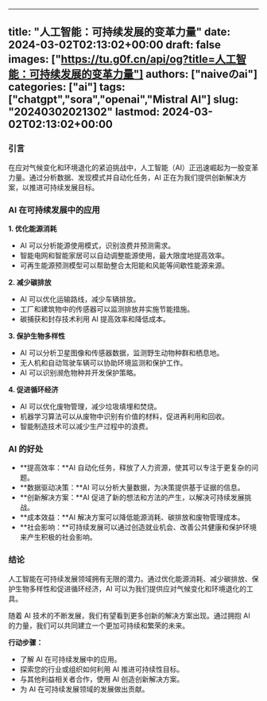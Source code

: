 
---
title: "人工智能：可持续发展的变革力量"
date: 2024-03-02T02:13:02+00:00
draft: false
images: ["https://tu.g0f.cn/api/og?title=人工智能：可持续发展的变革力量"]
authors: ["naiveのai"]
categories: ["ai"]
tags: ["chatgpt","sora","openai","Mistral AI"]
slug: "20240302021302"
lastmod: 2024-03-02T02:13:02+00:00
---
### 引言

在应对气候变化和环境退化的紧迫挑战中，人工智能（AI）正迅速崛起为一股变革力量。通过分析数据、发现模式并自动化任务，AI 正在为我们提供创新解决方案，以推进可持续发展目标。

### AI 在可持续发展中的应用

**1. 优化能源消耗**

* AI 可以分析能源使用模式，识别浪费并预测需求。
* 智能电网和智能家居可以自动调整能源使用，最大限度地提高效率。
* 可再生能源预测模型可以帮助整合太阳能和风能等间歇性能源来源。

**2. 减少碳排放**

* AI 可以优化运输路线，减少车辆排放。
* 工厂和建筑物中的传感器可以监测排放并实施节能措施。
* 碳捕获和封存技术利用 AI 提高效率和降低成本。

**3. 保护生物多样性**

* AI 可以分析卫星图像和传感器数据，监测野生动物种群和栖息地。
* 无人机和自动驾驶车辆可以协助环境监测和保护工作。
* AI 可以识别濒危物种并开发保护策略。

**4. 促进循环经济**

* AI 可以优化废物管理，减少垃圾填埋和焚烧。
* 机器学习算法可以从废物中识别有价值的材料，促进再利用和回收。
* 智能制造技术可以减少生产过程中的浪费。

### AI 的好处

* **提高效率：**AI 自动化任务，释放了人力资源，使其可以专注于更复杂的问题。
* **数据驱动决策：**AI 可以分析大量数据，为决策提供基于证据的信息。
* **创新解决方案：**AI 促进了新的想法和方法的产生，以解决可持续发展挑战。
* **成本效益：**AI 解决方案可以降低能源消耗、碳排放和废物管理成本。
* **社会影响：**可持续发展可以通过创造就业机会、改善公共健康和保护环境来产生积极的社会影响。

### 结论

人工智能在可持续发展领域拥有无限的潜力。通过优化能源消耗、减少碳排放、保护生物多样性和促进循环经济，AI 可以为我们提供应对气候变化和环境退化的工具。

随着 AI 技术的不断发展，我们有望看到更多创新的解决方案出现。通过拥抱 AI 的力量，我们可以共同建立一个更加可持续和繁荣的未来。

**行动步骤：**

* 了解 AI 在可持续发展中的应用。
* 探索您的行业或组织如何利用 AI 推进可持续性目标。
* 与其他利益相关者合作，使用 AI 创造创新解决方案。
* 为 AI 在可持续发展领域的发展做出贡献。